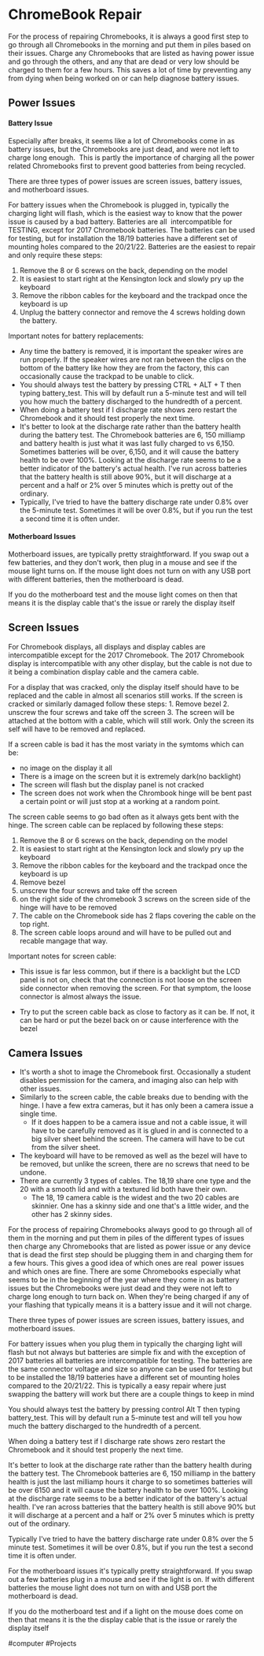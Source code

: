 # ChromeBook Repair
For the process of repairing Chromebooks, it is always a good first step to go through all Chromebooks in the morning and put them in piles based on their issues. Charge any Chromebooks that are listed as having power issue and go through the others, and any that are dead or very low should be charged to them for a few hours. This saves a lot of time by preventing any from dying when being worked on or can help diagnose battery issues.

## Power Issues
#### Battery Issue
Especially after breaks, it seems like a lot of Chromebooks come in as battery issues, but the Chromebooks are just dead, and were not left to charge long enough.  This is partly the importance of charging all the power related Chromebooks first to prevent good batteries from being recycled. 

There are three types of power issues are screen issues, battery issues, and motherboard issues.

For battery issues when the Chromebook is plugged in, typically the charging light will flash, which is the easiest way to know that the power issue is caused by a bad battery. Batteries are all  intercompatible for TESTING, except for 2017 Chromebook batteries. The batteries can be used for testing, but for installation the 18/19 batteries have a different set of mounting holes compared to the 20/21/22. Batteries are the easiest to repair and only require these steps:
1.  Remove the 8 or 6 screws on the back, depending on the model
2.  It is easiest to start right at the Kensington lock and slowly pry up the keyboard
3.  Remove the ribbon cables for the keyboard and the trackpad once the keyboard is up
4.  Unplug the battery connector and remove the 4 screws holding down the battery.

Important notes for battery replacements:
-   Any time the battery is removed, it is important the speaker wires are run properly. If the speaker wires are not ran between the clips on the bottom of the battery like how they are from the factory, this can occasionally cause the trackpad to be unable to click.
-   You should always test the battery by pressing CTRL + ALT + T then typing battery_test. This will by default run a 5-minute test and will tell you how much the battery discharged to the hundredth of a percent. 
-   When doing a battery test if I discharge rate shows zero restart the Chromebook and it should test properly the next time.
-   It's better to look at the discharge rate rather than the battery health during the battery test. The Chromebook batteries are 6, 150 milliamp and battery health is just what it was last fully charged to vs 6,150. Sometimes batteries will be over, 6,150, and it will cause the battery health to be over 100%. Looking at the discharge rate seems to be a better indicator of the battery's actual health. I've run across batteries that the battery health is still above 90%, but it will discharge at a percent and a half or 2% over 5 minutes which is pretty out of the ordinary.
- Typically, I've tried to have the battery discharge rate under 0.8% over the 5-minute test. Sometimes it will be over 0.8%, but if you run the test a second time it is often under.

#### Motherboard Issues
Motherboard issues, are typically pretty straightforward. If you swap out a few batteries, and they don't work, then plug in a mouse and see if the mouse light turns on. If the mouse light does not turn on with any USB port with different batteries, then the motherboard is dead.

If you do the motherboard test and the mouse light comes on then that means it is the display cable that's the issue or rarely the display itself

## Screen Issues
For Chromebook displays, all displays and display cables are intercompatible except for the 2017 Chromebook. The 2017 Chromebook display is intercompatible with any other display, but the cable is not due to it being a combination display cable and the camera cable. 

For a display that was cracked, only the display itself should have to be replaced and the cable in almost all scenarios still works. If the screen is cracked or similarly damaged follow these steps:
    1. Remove bezel
    2. unscrew the four screws and take off the screen
    3. The screen will be attached at the bottom with a cable, which will still work. Only the screen its self will have to be removed and replaced.
        
If a screen cable is bad it has the most variaty in the symtoms which can be: 
-  no image on the display it all
- There is a image on the screen but it is extremely dark(no backlight) 
- The screen will flash but the display panel is not cracked
- The screen does not work when the Chrombook hinge will be bent past a certain point or will just stop at a working at a random point.

The screen cable seems to go bad often as it always gets bent with the hinge. The screen cable can be replaced by following these steps:
1.  Remove the 8 or 6 screws on the back, depending on the model
2.  It is easiest to start right at the Kensington lock and slowly pry up the keyboard
3.  Remove the ribbon cables for the keyboard and the trackpad once the keyboard is up
4. Remove bezel
5. unscrew the four screws and take off the screen
6. on the right side of the chromebook 3 screws on the screen side of the hinge will have to be removed 
7. The cable on the Chromebook side has 2 flaps covering the cable on the top right. 
8. The screen cable loops around and will have to be pulled out and recable mangage that way.

Important notes for screen cable:
- This issue is far less common, but if there is a backlight but the LCD panel is not on, check that the connection is not loose on the screen side connector when removing the screen. For that symptom, the loose connector is almost always the issue.

- Try to put the screen cable back as close to factory as it can be. If not, it can be hard or put the bezel back on or cause interference with the bezel

## Camera Issues
- It's worth a shot to image the Chromebook first. Occasionally a student disables permission for the camera, and imaging also can help with other issues.
- Similarly to the screen cable, the cable breaks due to bending with the hinge. I have a few extra cameras, but it has only been a camera issue a single time.
    - If it does happen to be a camera issue and not a cable issue, it will have to be carefully removed as it is glued in and is connected to a big silver sheet behind the screen. The camera will have to be cut from the silver sheet.
- The keyboard will have to be removed as well as the bezel  will have to be removed, but unlike the screen, there are no screws that need to be undone.
- There are currently 3 types of cables. The 18,19 share one type and the 20 with a smooth lid and with a textured lid both have their own.
    - The 18, 19 camera cable is the widest and the two 20 cables are skinnier. One has a skinny side and one that's a little wider, and the other has 2 skinny sides.







For the process of repairing Chromebooks always good to go through all of them in the morning and put them in piles of the different types of issues  then charge any Chromebooks that are listed as power issue or any device that is dead the first step should be plugging them in and charging them for a few hours. This gives a good idea of which ones are real  power issues and which ones are fine. There are some Chromebooks especially what seems to be in the beginning of the year where they come in as battery issues but the Chromebooks were just dead and they were not left to charge long enough to turn back on. When they're being charged if any of your flashing that typically means it is a battery issue and it will not charge.

There three types of power issues are screen issues, battery issues, and motherboard issues.

For battery issues when you plug them in typically the charging light will flash but not always but batteries are simple fix and with the exception of 2017 batteries all batteries are intercompatible for testing. The batteries are the same connector voltage and size so anyone can be used for testing but to be installed the 18/19 batteries have a different set of mounting holes compared to the 20/21/22. This is typically a easy repair where just swapping the battery will work but there are a couple things to keep in mind

You should always test the battery by pressing control Alt T then typing battery_test. This will by default run a 5-minute test and will tell you how much the battery discharged to the hundredth of a percent. 

When doing a battery test if I discharge rate shows zero restart the Chromebook and it should test properly the next time.

It's better to look at the discharge rate rather than the battery health during the battery test. The Chromebook batteries are 6, 150 milliamp in the battery health is just the last milliamp hours it charge to so sometimes batteries will be over 6150 and it will cause the battery health to be over 100%. Looking at the discharge rate seems to be a better indicator of the battery's actual health. I've ran across batteries that the battery health is still above 90% but it will discharge at a percent and a half or 2% over 5 minutes which is pretty out of the ordinary.

Typically I've tried to have the battery discharge rate under 0.8% over the 5 minute test. Sometimes it will be over 0.8%, but if you run the test a second time it is often under.

  

For the motherboard issues it's typically pretty straightforward. If you swap out a few batteries plug in a mouse and see if the light is on. If with different batteries the mouse light does not turn on with and USB port the motherboard is dead.

  

If you do the motherboard test and if a light on the mouse does come on then that means it is the the display cable that is the issue or rarely the display itself




#computer  #Projects 
